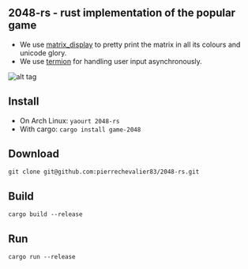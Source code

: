2048-rs - rust implementation of the popular game
-------------------------------------------------
- We use [matrix_display](https://github.com/pierrechevalier83/matrix_display) to pretty print the matrix in all its colours and unicode glory.
- We use [termion](https://github.com/ticki/termion) for handling user input asynchronously.

![alt tag](https://raw.githubusercontent.com/pierrechevalier83/2048-rs/master/screenshots/demo.gif)

Install
-------
- On Arch Linux:
  `yaourt 2048-rs`
- With cargo:
  `cargo install game-2048`

Download
--------
`git clone git@github.com:pierrechevalier83/2048-rs.git`

Build
-----
`cargo build --release`

Run
---
`cargo run --release`


